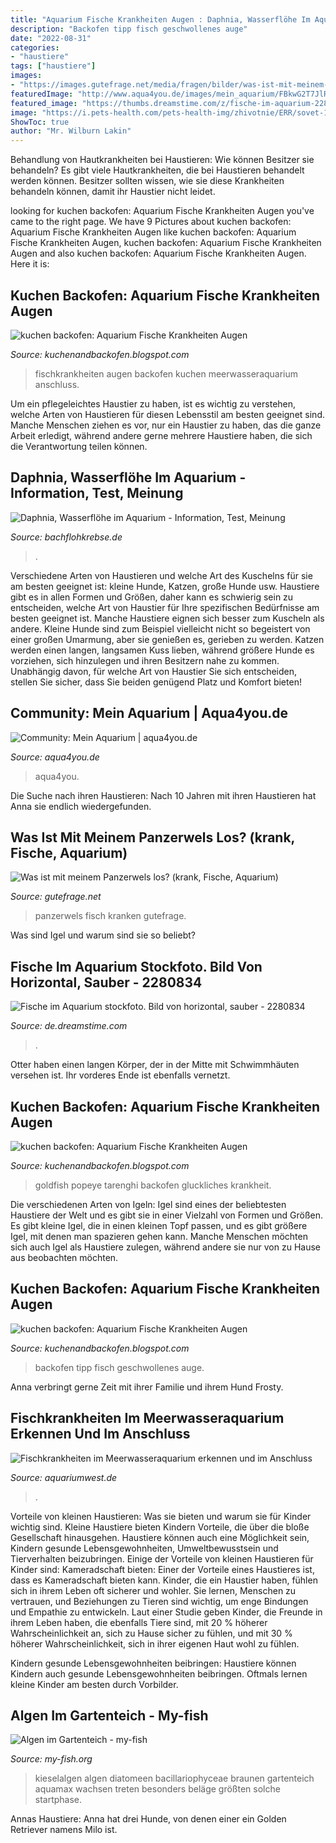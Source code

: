 ```yaml
---
title: "Aquarium Fische Krankheiten Augen : Daphnia, Wasserflöhe Im Aquarium"
description: "Backofen tipp fisch geschwollenes auge"
date: "2022-08-31"
categories:
- "haustiere"
tags: ["haustiere"]
images:
- "https://images.gutefrage.net/media/fragen/bilder/was-ist-mit-meinem-panzerwels-los/0_original.jpg?v=1314108819000"
featuredImage: "http://www.aqua4you.de/images/mein_aquarium/FBkwG2T7JlRd.jpg"
featured_image: "https://thumbs.dreamstime.com/z/fische-im-aquarium-2280834.jpg"
image: "https://i.pets-health.com/pets-health-img/zhivotnie/ERR/sovet-1-pochemu-u-ribki-vzdulsya-glaz-i-sverhu-pomutnel.jpg"
ShowToc: true
author: "Mr. Wilburn Lakin"
---
```



Behandlung von Hautkrankheiten bei Haustieren: Wie können Besitzer sie behandeln?
Es gibt viele Hautkrankheiten, die bei Haustieren behandelt werden können. Besitzer sollten wissen, wie sie diese Krankheiten behandeln können, damit ihr Haustier nicht leidet.

	

		
looking for kuchen backofen: Aquarium Fische Krankheiten Augen you've came to the right page. We have 9 Pictures about kuchen backofen: Aquarium Fische Krankheiten Augen like kuchen backofen: Aquarium Fische Krankheiten Augen, kuchen backofen: Aquarium Fische Krankheiten Augen and also kuchen backofen: Aquarium Fische Krankheiten Augen. Here it is:
		
    
## Kuchen Backofen: Aquarium Fische Krankheiten Augen

<img loading=lazy src="https://www.aquariumwest.de/wp-content/uploads/2017/11/1443-Korallenwächter.jpg" onerror="this.onerror=null;this.src='https://tse2.mm.bing.net/th?id=OIP.GPcvEAUFsQrYKlKbYKdJQwHaE7&amp;pid=15.1';" alt="kuchen backofen: Aquarium Fische Krankheiten Augen">

_Source: kuchenandbackofen.blogspot.com_

>fischkrankheiten augen backofen kuchen meerwasseraquarium anschluss. 

	

Um ein pflegeleichtes Haustier zu haben, ist es wichtig zu verstehen, welche Arten von Haustieren für diesen Lebensstil am besten geeignet sind. Manche Menschen ziehen es vor, nur ein Haustier zu haben, das die ganze Arbeit erledigt, während andere gerne mehrere Haustiere haben, die sich die Verantwortung teilen können.

    
## Daphnia, Wasserflöhe Im Aquarium - Information, Test, Meinung

<img loading=lazy src="https://www.bachflohkrebse.de/bilder/blog/Wasserfloehe_Lebendfutter.jpg" onerror="this.onerror=null;this.src='https://tse3.mm.bing.net/th?id=OIP.ZtcO_mYt407hjPgRJKYwSQHaHa&amp;pid=15.1';" alt="Daphnia, Wasserflöhe im Aquarium - Information, Test, Meinung">

_Source: bachflohkrebse.de_

>. 

	

Verschiedene Arten von Haustieren und welche Art des Kuschelns für sie am besten geeignet ist: kleine Hunde, Katzen, große Hunde usw.
Haustiere gibt es in allen Formen und Größen, daher kann es schwierig sein zu entscheiden, welche Art von Haustier für Ihre spezifischen Bedürfnisse am besten geeignet ist. Manche Haustiere eignen sich besser zum Kuscheln als andere. Kleine Hunde sind zum Beispiel vielleicht nicht so begeistert von einer großen Umarmung, aber sie genießen es, gerieben zu werden. Katzen werden einen langen, langsamen Kuss lieben, während größere Hunde es vorziehen, sich hinzulegen und ihren Besitzern nahe zu kommen. Unabhängig davon, für welche Art von Haustier Sie sich entscheiden, stellen Sie sicher, dass Sie beiden genügend Platz und Komfort bieten!

    
## Community: Mein Aquarium | Aqua4you.de

<img loading=lazy src="http://www.aqua4you.de/images/mein_aquarium/FBkwG2T7JlRd.jpg" onerror="this.onerror=null;this.src='https://tse1.mm.bing.net/th?id=OIP.KiFfTgEzi8wVx30LT0BLlQHaFc&amp;pid=15.1';" alt="Community: Mein Aquarium | aqua4you.de">

_Source: aqua4you.de_

>aqua4you. 

	

Die Suche nach ihren Haustieren: Nach 10 Jahren mit ihren Haustieren hat Anna sie endlich wiedergefunden.

    
## Was Ist Mit Meinem Panzerwels Los? (krank, Fische, Aquarium)

<img loading=lazy src="https://images.gutefrage.net/media/fragen/bilder/was-ist-mit-meinem-panzerwels-los/0_original.jpg?v=1314108819000" onerror="this.onerror=null;this.src='https://tse4.mm.bing.net/th?id=OIP.x-hayc8nj3cEBciUqQW0TAHaFU&amp;pid=15.1';" alt="Was ist mit meinem Panzerwels los? (krank, Fische, Aquarium)">

_Source: gutefrage.net_

>panzerwels fisch kranken gutefrage. 

	

Was sind Igel und warum sind sie so beliebt?

    
## Fische Im Aquarium Stockfoto. Bild Von Horizontal, Sauber - 2280834

<img loading=lazy src="https://thumbs.dreamstime.com/z/fische-im-aquarium-2280834.jpg" onerror="this.onerror=null;this.src='https://tse4.mm.bing.net/th?id=OIP.1AWthM-tPX8RMhoYhnMHIgHaFc&amp;pid=15.1';" alt="Fische im Aquarium stockfoto. Bild von horizontal, sauber - 2280834">

_Source: de.dreamstime.com_

>. 

	

Otter haben einen langen Körper, der in der Mitte mit Schwimmhäuten versehen ist. Ihr vorderes Ende ist ebenfalls vernetzt.

    
## Kuchen Backofen: Aquarium Fische Krankheiten Augen

<img loading=lazy src="https://img.point.pet/images/Telescope_Eye_Goldfish_2_Matteo_Tarenghi-56a32fc93df78cf7727c4c2d.jpg" onerror="this.onerror=null;this.src='https://tse3.mm.bing.net/th?id=OIP.8A8CIyr3psVvbhRX7885LgAAAA&amp;pid=15.1';" alt="kuchen backofen: Aquarium Fische Krankheiten Augen">

_Source: kuchenandbackofen.blogspot.com_

>goldfish popeye tarenghi backofen gluckliches krankheit. 

	

Die verschiedenen Arten von Igeln:
Igel sind eines der beliebtesten Haustiere der Welt und es gibt sie in einer Vielzahl von Formen und Größen. Es gibt kleine Igel, die in einen kleinen Topf passen, und es gibt größere Igel, mit denen man spazieren gehen kann. Manche Menschen möchten sich auch Igel als Haustiere zulegen, während andere sie nur von zu Hause aus beobachten möchten.

    
## Kuchen Backofen: Aquarium Fische Krankheiten Augen

<img loading=lazy src="https://i.pets-health.com/pets-health-img/zhivotnie/ERR/sovet-1-pochemu-u-ribki-vzdulsya-glaz-i-sverhu-pomutnel.jpg" onerror="this.onerror=null;this.src='https://tse3.mm.bing.net/th?id=OIP.ssId6z7NAOXvniw_LF5mZgHaEW&amp;pid=15.1';" alt="kuchen backofen: Aquarium Fische Krankheiten Augen">

_Source: kuchenandbackofen.blogspot.com_

>backofen tipp fisch geschwollenes auge. 

	

Anna verbringt gerne Zeit mit ihrer Familie und ihrem Hund Frosty.

    
## Fischkrankheiten Im Meerwasseraquarium Erkennen Und Im Anschluss

<img loading=lazy src="https://www.aquariumwest.de/wp-content/uploads/2016/09/Palettendoktor-1024x681.jpg" onerror="this.onerror=null;this.src='https://tse3.mm.bing.net/th?id=OIP.PcuvpXNaHZpJ9L7IhdoNEAHaE7&amp;pid=15.1';" alt="Fischkrankheiten im Meerwasseraquarium erkennen und im Anschluss">

_Source: aquariumwest.de_

>. 

	

Vorteile von kleinen Haustieren: Was sie bieten und warum sie für Kinder wichtig sind.
Kleine Haustiere bieten Kindern Vorteile, die über die bloße Gesellschaft hinausgehen. Haustiere können auch eine Möglichkeit sein, Kindern gesunde Lebensgewohnheiten, Umweltbewusstsein und Tierverhalten beizubringen. Einige der Vorteile von kleinen Haustieren für Kinder sind:
Kameradschaft bieten: Einer der Vorteile eines Haustieres ist, dass es Kameradschaft bieten kann. Kinder, die ein Haustier haben, fühlen sich in ihrem Leben oft sicherer und wohler. Sie lernen, Menschen zu vertrauen, und Beziehungen zu Tieren sind wichtig, um enge Bindungen und Empathie zu entwickeln. Laut einer Studie geben Kinder, die Freunde in ihrem Leben haben, die ebenfalls Tiere sind, mit 20 % höherer Wahrscheinlichkeit an, sich zu Hause sicher zu fühlen, und mit 30 % höherer Wahrscheinlichkeit, sich in ihrer eigenen Haut wohl zu fühlen.

Kindern gesunde Lebensgewohnheiten beibringen: Haustiere können Kindern auch gesunde Lebensgewohnheiten beibringen. Oftmals lernen kleine Kinder am besten durch Vorbilder.

    
## Algen Im Gartenteich - My-fish

<img loading=lazy src="http://my-fish.org/wp-content/uploads/2013/03/Kieselalgen.jpg" onerror="this.onerror=null;this.src='https://tse2.mm.bing.net/th?id=OIP.hIpyj2ROoOeUQIDhIcFWjQHaEv&amp;pid=15.1';" alt="Algen im Gartenteich - my-fish">

_Source: my-fish.org_

>kieselalgen algen diatomeen bacillariophyceae braunen gartenteich aquamax wachsen treten besonders beläge größten solche startphase. 

	

Annas Haustiere: Anna hat drei Hunde, von denen einer ein Golden Retriever namens Milo ist.

